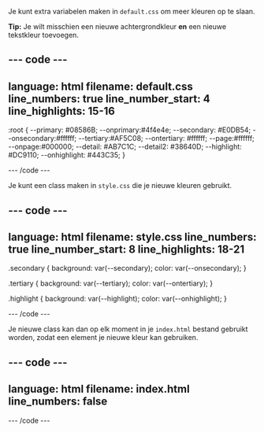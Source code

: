 Je kunt extra variabelen maken in `default.css` om meer kleuren op te slaan.

**Tip:** Je wilt misschien een nieuwe achtergrondkleur **en** een nieuwe tekstkleur toevoegen.

## --- code ---

language: html
filename: default.css
line_numbers: true
line_number_start: 4
line_highlights: 15-16
-----------------------------------------------------------

:root {
\--primary: #08586B;
\--onprimary:#4f4e4e;
\--secondary: #E0DB54;
\--onsecondary:#ffffff;
\--tertiary:#AF5C08;
\--ontertiary: #ffffff;
\--page:#ffffff;
\--onpage:#000000;
\--detail: #AB7C1C;
\--detail2: #38640D;
\--highlight: #DC9110;
\--onhighlight: #443C35;
}

\--- /code ---

Je kunt een class maken in `style.css` die je nieuwe kleuren gebruikt.

## --- code ---

language: html
filename: style.css
line_numbers: true
line_number_start: 8
line_highlights: 18-21
-----------------------------------------------------------

.secondary {
background: var(--secondary);
color: var(--onsecondary);
}

.tertiary {
background: var(--tertiary);
color: var(--ontertiary);
}

.highlight {
background: var(--highlight);
color: var(--onhighlight);
}

\--- /code ---

Je nieuwe class kan dan op elk moment in je `index.html` bestand gebruikt worden, zodat een element je nieuwe kleur kan gebruiken.

## --- code ---

language: html
filename: index.html
line_numbers: false
--------------------------------------------------------

<section class="highlight">

\--- /code ---
